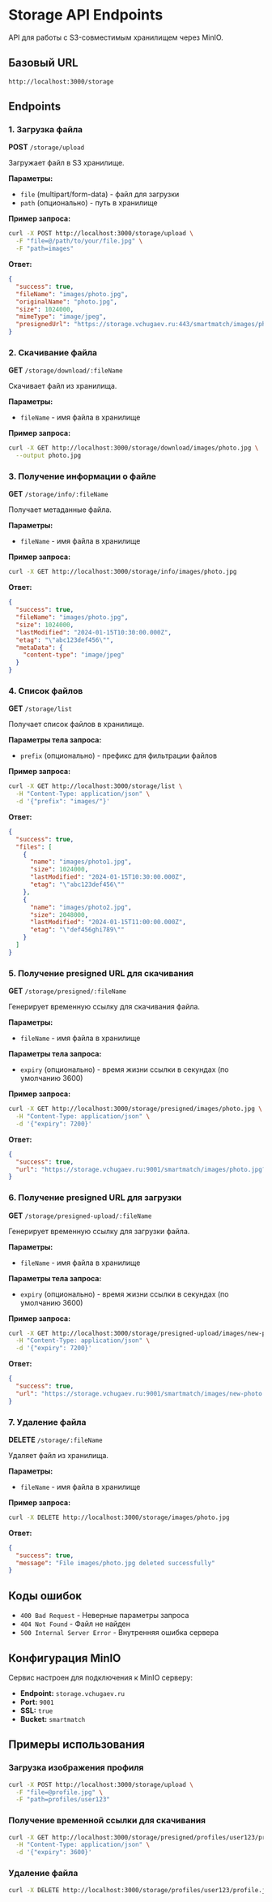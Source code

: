 # Storage API Endpoints

API для работы с S3-совместимым хранилищем через MinIO.

## Базовый URL
```
http://localhost:3000/storage
```

## Endpoints

### 1. Загрузка файла
**POST** `/storage/upload`

Загружает файл в S3 хранилище.

**Параметры:**
- `file` (multipart/form-data) - файл для загрузки
- `path` (опционально) - путь в хранилище

**Пример запроса:**
```bash
curl -X POST http://localhost:3000/storage/upload \
  -F "file=@/path/to/your/file.jpg" \
  -F "path=images"
```

**Ответ:**
```json
{
  "success": true,
  "fileName": "images/photo.jpg",
  "originalName": "photo.jpg",
  "size": 1024000,
  "mimeType": "image/jpeg",
  "presignedUrl": "https://storage.vchugaev.ru:443/smartmatch/images/photo.jpg?X-Amz-Algorithm=..."
}
```

### 2. Скачивание файла
**GET** `/storage/download/:fileName`

Скачивает файл из хранилища.

**Параметры:**
- `fileName` - имя файла в хранилище

**Пример запроса:**
```bash
curl -X GET http://localhost:3000/storage/download/images/photo.jpg \
  --output photo.jpg
```

### 3. Получение информации о файле
**GET** `/storage/info/:fileName`

Получает метаданные файла.

**Параметры:**
- `fileName` - имя файла в хранилище

**Пример запроса:**
```bash
curl -X GET http://localhost:3000/storage/info/images/photo.jpg
```

**Ответ:**
```json
{
  "success": true,
  "fileName": "images/photo.jpg",
  "size": 1024000,
  "lastModified": "2024-01-15T10:30:00.000Z",
  "etag": "\"abc123def456\"",
  "metaData": {
    "content-type": "image/jpeg"
  }
}
```

### 4. Список файлов
**GET** `/storage/list`

Получает список файлов в хранилище.

**Параметры тела запроса:**
- `prefix` (опционально) - префикс для фильтрации файлов

**Пример запроса:**
```bash
curl -X GET http://localhost:3000/storage/list \
  -H "Content-Type: application/json" \
  -d '{"prefix": "images/"}'
```

**Ответ:**
```json
{
  "success": true,
  "files": [
    {
      "name": "images/photo1.jpg",
      "size": 1024000,
      "lastModified": "2024-01-15T10:30:00.000Z",
      "etag": "\"abc123def456\""
    },
    {
      "name": "images/photo2.jpg",
      "size": 2048000,
      "lastModified": "2024-01-15T11:00:00.000Z",
      "etag": "\"def456ghi789\""
    }
  ]
}
```

### 5. Получение presigned URL для скачивания
**GET** `/storage/presigned/:fileName`

Генерирует временную ссылку для скачивания файла.

**Параметры:**
- `fileName` - имя файла в хранилище

**Параметры тела запроса:**
- `expiry` (опционально) - время жизни ссылки в секундах (по умолчанию 3600)

**Пример запроса:**
```bash
curl -X GET http://localhost:3000/storage/presigned/images/photo.jpg \
  -H "Content-Type: application/json" \
  -d '{"expiry": 7200}'
```

**Ответ:**
```json
{
  "success": true,
  "url": "https://storage.vchugaev.ru:9001/smartmatch/images/photo.jpg?X-Amz-Algorithm=..."
}
```

### 6. Получение presigned URL для загрузки
**GET** `/storage/presigned-upload/:fileName`

Генерирует временную ссылку для загрузки файла.

**Параметры:**
- `fileName` - имя файла в хранилище

**Параметры тела запроса:**
- `expiry` (опционально) - время жизни ссылки в секундах (по умолчанию 3600)

**Пример запроса:**
```bash
curl -X GET http://localhost:3000/storage/presigned-upload/images/new-photo.jpg \
  -H "Content-Type: application/json" \
  -d '{"expiry": 7200}'
```

**Ответ:**
```json
{
  "success": true,
  "url": "https://storage.vchugaev.ru:9001/smartmatch/images/new-photo.jpg?X-Amz-Algorithm=..."
}
```

### 7. Удаление файла
**DELETE** `/storage/:fileName`

Удаляет файл из хранилища.

**Параметры:**
- `fileName` - имя файла в хранилище

**Пример запроса:**
```bash
curl -X DELETE http://localhost:3000/storage/images/photo.jpg
```

**Ответ:**
```json
{
  "success": true,
  "message": "File images/photo.jpg deleted successfully"
}
```

## Коды ошибок

- `400 Bad Request` - Неверные параметры запроса
- `404 Not Found` - Файл не найден
- `500 Internal Server Error` - Внутренняя ошибка сервера

## Конфигурация MinIO

Сервис настроен для подключения к MinIO серверу:
- **Endpoint:** `storage.vchugaev.ru`
- **Port:** `9001`
- **SSL:** `true`
- **Bucket:** `smartmatch`

## Примеры использования

### Загрузка изображения профиля
```bash
curl -X POST http://localhost:3000/storage/upload \
  -F "file=@profile.jpg" \
  -F "path=profiles/user123"
```

### Получение временной ссылки для скачивания
```bash
curl -X GET http://localhost:3000/storage/presigned/profiles/user123/profile.jpg \
  -H "Content-Type: application/json" \
  -d '{"expiry": 3600}'
```

### Удаление файла
```bash
curl -X DELETE http://localhost:3000/storage/profiles/user123/profile.jpg
```